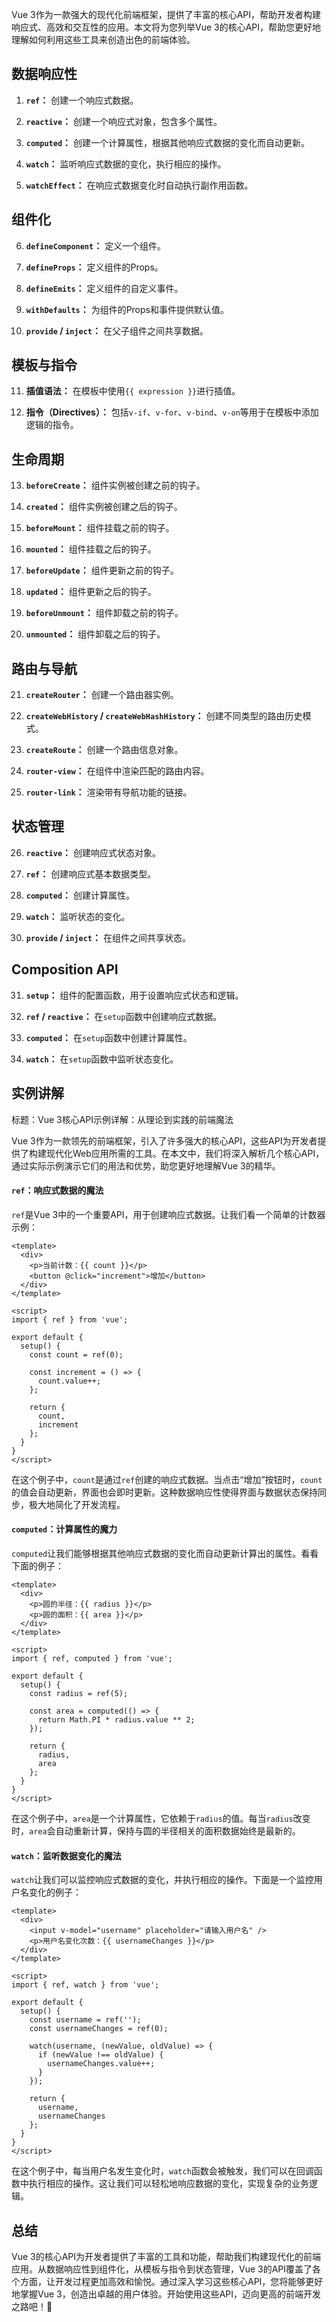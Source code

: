 
Vue 3作为一款强大的现代化前端框架，提供了丰富的核心API，帮助开发者构建响应式、高效和交互性的应用。本文将为您列举Vue 3的核心API，帮助您更好地理解如何利用这些工具来创造出色的前端体验。

## 数据响应性

1. **`ref`：** 创建一个响应式数据。

2. **`reactive`：** 创建一个响应式对象，包含多个属性。

3. **`computed`：** 创建一个计算属性，根据其他响应式数据的变化而自动更新。

4. **`watch`：** 监听响应式数据的变化，执行相应的操作。

5. **`watchEffect`：** 在响应式数据变化时自动执行副作用函数。

## 组件化

6. **`defineComponent`：** 定义一个组件。

7. **`defineProps`：** 定义组件的Props。

8. **`defineEmits`：** 定义组件的自定义事件。

9. **`withDefaults`：** 为组件的Props和事件提供默认值。

10. **`provide` / `inject`：** 在父子组件之间共享数据。

## 模板与指令

11. **插值语法：** 在模板中使用`{{ expression }}`进行插值。

12. **指令（Directives）：** 包括`v-if`、`v-for`、`v-bind`、`v-on`等用于在模板中添加逻辑的指令。

## 生命周期

13. **`beforeCreate`：** 组件实例被创建之前的钩子。

14. **`created`：** 组件实例被创建之后的钩子。

15. **`beforeMount`：** 组件挂载之前的钩子。

16. **`mounted`：** 组件挂载之后的钩子。

17. **`beforeUpdate`：** 组件更新之前的钩子。

18. **`updated`：** 组件更新之后的钩子。

19. **`beforeUnmount`：** 组件卸载之前的钩子。

20. **`unmounted`：** 组件卸载之后的钩子。

## 路由与导航

21. **`createRouter`：** 创建一个路由器实例。

22. **`createWebHistory` / `createWebHashHistory`：** 创建不同类型的路由历史模式。

23. **`createRoute`：** 创建一个路由信息对象。

24. **`router-view`：** 在组件中渲染匹配的路由内容。

25. **`router-link`：** 渲染带有导航功能的链接。

## 状态管理

26. **`reactive`：** 创建响应式状态对象。

27. **`ref`：** 创建响应式基本数据类型。

28. **`computed`：** 创建计算属性。

29. **`watch`：** 监听状态的变化。

30. **`provide` / `inject`：** 在组件之间共享状态。

## Composition API

31. **`setup`：** 组件的配置函数，用于设置响应式状态和逻辑。

32. **`ref` / `reactive`：** 在`setup`函数中创建响应式数据。

33. **`computed`：** 在`setup`函数中创建计算属性。

34. **`watch`：** 在`setup`函数中监听状态变化。

## 实例讲解

标题：Vue 3核心API示例详解：从理论到实践的前端魔法

Vue 3作为一款领先的前端框架，引入了许多强大的核心API，这些API为开发者提供了构建现代化Web应用所需的工具。在本文中，我们将深入解析几个核心API，通过实际示例演示它们的用法和优势，助您更好地理解Vue 3的精华。

#### `ref`：响应式数据的魔法

`ref`是Vue 3中的一个重要API，用于创建响应式数据。让我们看一个简单的计数器示例：

```vue
<template>
  <div>
    <p>当前计数：{{ count }}</p>
    <button @click="increment">增加</button>
  </div>
</template>

<script>
import { ref } from 'vue';

export default {
  setup() {
    const count = ref(0);

    const increment = () => {
      count.value++;
    };

    return {
      count,
      increment
    };
  }
}
</script>
```

在这个例子中，`count`是通过`ref`创建的响应式数据。当点击“增加”按钮时，`count`的值会自动更新，界面也会即时更新。这种数据响应性使得界面与数据状态保持同步，极大地简化了开发流程。

#### `computed`：计算属性的魔力

`computed`让我们能够根据其他响应式数据的变化而自动更新计算出的属性。看看下面的例子：

```vue
<template>
  <div>
    <p>圆的半径：{{ radius }}</p>
    <p>圆的面积：{{ area }}</p>
  </div>
</template>

<script>
import { ref, computed } from 'vue';

export default {
  setup() {
    const radius = ref(5);

    const area = computed(() => {
      return Math.PI * radius.value ** 2;
    });

    return {
      radius,
      area
    };
  }
}
</script>
```

在这个例子中，`area`是一个计算属性，它依赖于`radius`的值。每当`radius`改变时，`area`会自动重新计算，保持与圆的半径相关的面积数据始终是最新的。

#### `watch`：监听数据变化的魔法

`watch`让我们可以监控响应式数据的变化，并执行相应的操作。下面是一个监控用户名变化的例子：

```vue
<template>
  <div>
    <input v-model="username" placeholder="请输入用户名" />
    <p>用户名变化次数：{{ usernameChanges }}</p>
  </div>
</template>

<script>
import { ref, watch } from 'vue';

export default {
  setup() {
    const username = ref('');
    const usernameChanges = ref(0);

    watch(username, (newValue, oldValue) => {
      if (newValue !== oldValue) {
        usernameChanges.value++;
      }
    });

    return {
      username,
      usernameChanges
    };
  }
}
</script>
```

在这个例子中，每当用户名发生变化时，`watch`函数会被触发，我们可以在回调函数中执行相应的操作。这让我们可以轻松地响应数据的变化，实现复杂的业务逻辑。

## 总结

Vue 3的核心API为开发者提供了丰富的工具和功能，帮助我们构建现代化的前端应用。从数据响应性到组件化，从模板与指令到状态管理，Vue 3的API覆盖了各个方面，让开发过程更加高效和愉悦。通过深入学习这些核心API，您将能够更好地掌握Vue 3，创造出卓越的用户体验。开始使用这些API，迈向更高的前端开发之路吧！🚀
